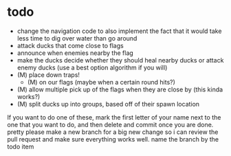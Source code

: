 # todo
- change the navigation code to also implement the fact that it would take less time to dig over water than go around
- attack ducks that come close to flags
- announce when enemies nearby the flag
- make the ducks decide whether they should heal nearby ducks or attack enemy ducks (use a best option algorithm if you will)
- (M) place down traps!
  - (M) on our flags (maybe when a certain round hits?)
- (M) allow multiple pick up of the flags when they are close by (this kinda works?)
- (M) split ducks up into groups, based off of their spawn location


If you want to do one of these, mark the first letter of your name
next to the one that you want to do, and then delete and commit once 
you are done. pretty please make a new branch for a big new change so i 
can review the pull request and make sure everything works well.
name the branch by the todo item